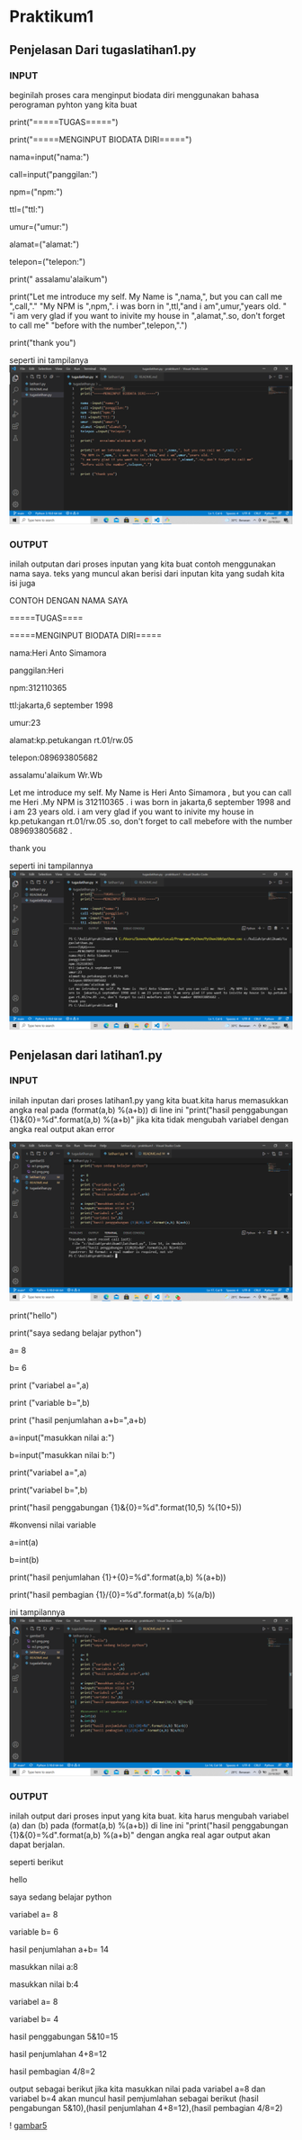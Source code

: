# Praktikum1
## Penjelasan Dari tugaslatihan1.py

### INPUT

beginilah proses cara menginput biodata diri menggunakan bahasa perograman pyhton yang kita buat<p>

print("=====TUGAS=====")<p>
print("=====MENGINPUT BIODATA DIRI=====")<p>

nama=input("nama:")<p>
call=input("panggilan:")<p>
npm=("npm:")<p>
ttl=("ttl:")<p>
umur=("umur:")<p>
alamat=("alamat:")<p>
telepon=("telepon:")<p>

print(" assalamu'alaikum")<p>
print("Let me introduce my self. My Name is ",nama,", but you can call me ",call,"."
"My NPM is ",npm,". i was born in ",ttl,"and i am",umur,"years old. "
"i am very glad if you want to inivite my house in ",alamat,".so, don't forget to call me"
"before with the number",telepon,".")<p>
print("thank you")<p>

seperti ini tampilanya
![gambar1](gambarSS/ss1.png.png)

### OUTPUT

inilah outputan dari proses inputan yang kita buat contoh menggunakan nama saya. teks yang muncul akan berisi dari inputan kita yang sudah kita isi juga<p>

CONTOH DENGAN NAMA SAYA<p>
=====TUGAS====<p>
=====MENGINPUT BIODATA DIRI=====<p>
nama:Heri Anto Simamora<p>
panggilan:Heri<p>
npm:312110365<p>
ttl:jakarta,6 september 1998<p>
umur:23<p>
alamat:kp.petukangan rt.01/rw.05<p>
telepon:089693805682<p>
   assalamu'alaikum Wr.Wb<p>
Let me introduce my self. My Name is  Heri Anto Simamora , but you can call me  Heri  .My NPM is  312110365 . i was born in  jakarta,6 september 1998 and i am 23 years old. i am very glad if you want to inivite my house in  kp.petukangan rt.01/rw.05 .so, don't forget to call mebefore with the number 089693805682 .<p>
thank you<p>

seperti ini tampilannya
![gambar2](gambarSS/ss2.png.png)

## Penjelasan dari latihan1.py

### INPUT 

inilah inputan dari proses latihan1.py yang kita buat.kita harus memasukkan angka real pada (format(a,b) %(a+b)) di line ini "print("hasil penggabungan {1}&{0}=%d".format(a,b) %(a+b)" jika kita tidak mengubah variabel dengan angka real output akan error<p>

![gambar3](gambarSS/ss3.png.png)

print("hello")<p>
print("saya sedang belajar python")<p>

a= 8<p>
b= 6<p>
print ("variabel a=",a)<p>
print ("variable b=",b)<p>
print ("hasil penjumlahan a+b=",a+b)<p>

a=input("masukkan nilai a:")<p>
b=input("masukkan nilai b:")<p>
print("variabel a=",a)<p>
print("variabel b=",b)<p>
print("hasil penggabungan {1}&{0}=%d".format(10,5) %(10+5))<p>

#konvensi nilai variable<p>
a=int(a)<p>
b=int(b)<p>
print("hasil penjumlahan {1}+{0}=%d".format(a,b) %(a+b))<p>
print("hasil pembagian {1}/{0}=%d".format(a,b) %(a/b))<p>

ini tampilannya
![gambar4](gambarSS/ss4.png.png)

### OUTPUT

inilah output dari proses input yang kita buat. kita harus mengubah variabel (a) dan (b) pada (format(a,b) %(a+b)) di line ini "print("hasil penggabungan {1}&{0}=%d".format(a,b) %(a+b)" dengan angka real agar output akan dapat berjalan.<p>

seperti berikut

hello<p>
saya sedang belajar python<p>
variabel a= 8<p>
variable b= 6<p>
hasil penjumlahan a+b= 14<p> 
masukkan nilai a:8<p>
masukkan nilai b:4<p>
variabel a= 8<p>
variabel b= 4<p>
hasil penggabungan 5&10=15<p>
hasil penjumlahan 4+8=12<p>
hasil pembagian 4/8=2<p>

output sebagai berikut jika kita masukkan nilai pada variabel a=8 dan variabel b=4 akan muncul 
hasil pemjumlahan sebagai berikut (hasil pengabungan 5&10),(hasil penjumlahan 4+8=12),(hasil pembagian 4/8=2) <p>

! [gambar5](gambarSS/ss5.png.png)